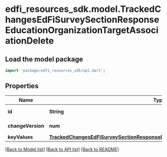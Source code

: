 # edfi_resources_sdk.model.TrackedChangesEdFiSurveySectionResponseEducationOrganizationTargetAssociationDelete

## Load the model package
```dart
import 'package:edfi_resources_sdk/api.dart';
```

## Properties
Name | Type | Description | Notes
------------ | ------------- | ------------- | -------------
**id** | **String** | Resource identifier | [optional] 
**changeVersion** | **num** | Change version | [optional] 
**keyValues** | [**TrackedChangesEdFiSurveySectionResponseEducationOrganizationTargetAssociationKey**](TrackedChangesEdFiSurveySectionResponseEducationOrganizationTargetAssociationKey.md) |  | [optional] 

[[Back to Model list]](../README.md#documentation-for-models) [[Back to API list]](../README.md#documentation-for-api-endpoints) [[Back to README]](../README.md)



